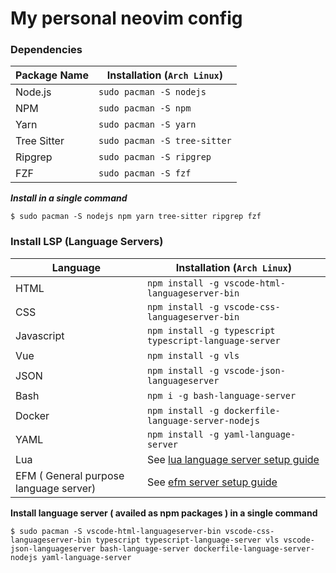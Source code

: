 # My personal neovim config

### Dependencies

| Package Name | Installation (`Arch Linux`)  |
| ------------ | ---------------------------- |
| Node.js      | `sudo pacman -S nodejs`      |
| NPM          | `sudo pacman -S npm`         |
| Yarn         | `sudo pacman -S yarn`        |
| Tree Sitter  | `sudo pacman -S tree-sitter` |
| Ripgrep      | `sudo pacman -S ripgrep`     |
| FZF          | `sudo pacman -S fzf`         |

**_Install in a single command_**

```shell
$ sudo pacman -S nodejs npm yarn tree-sitter ripgrep fzf
```

### Install LSP (Language Servers)

| Language                               | Installation (`Arch Linux`)                                                           |
| -------------------------------------- | ------------------------------------------------------------------------------------- |
| HTML                                   | `npm install -g vscode-html-languageserver-bin`                                       |
| CSS                                    | `npm install -g vscode-css-languageserver-bin`                                        |
| Javascript                             | `npm install -g typescript typescript-language-server`                                |
| Vue                                    | `npm install -g vls`                                                                  |
| JSON                                   | `npm install -g vscode-json-languageserver`                                           |
| Bash                                   | `npm i -g bash-language-server`                                                       |
| Docker                                 | `npm install -g dockerfile-language-server-nodejs`                                    |
| YAML                                   | `npm install -g yaml-language-server`                                                 |
| Lua                                    | See [lua language server setup guide](https://github.com/sumneko/lua-language-server) |
| EFM ( General purpose language server) | See [efm server setup guide](https://github.com/mattn/efm-langserver)                 |

**Install language server ( availed as npm packages ) in a single command**

```shell
$ sudo pacman -S vscode-html-languageserver-bin vscode-css-languageserver-bin typescript typescript-language-server vls vscode-json-languageserver bash-language-server dockerfile-language-server-nodejs yaml-language-server
```
